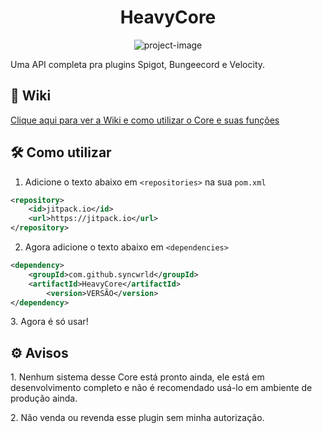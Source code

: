 <h1 align="center" id="title">HeavyCore</h1>

<!-- <h1 align="center">O projeto foi descontinuado! O repositório será marcado como 'read-only' em breve.</h1> !-->

<p align="center"><img src="https://socialify.git.ci/syncwrld/HeavyCore/image?description=1&amp;font=Inter&amp;language=1&amp;name=1&amp;owner=1&amp;pattern=Solid&amp;stargazers=1&amp;theme=Dark" alt="project-image"></p>

<p id="description">Uma API completa pra plugins Spigot, Bungeecord e Velocity.</p>

<h2>📕 Wiki</h2>
<p><a href="https://github.com/syncwrld/HeavyCore/wiki">Clique aqui para ver a Wiki e como utilizar o Core e suas funções</a></p>

<h2>🛠️ Como utilizar</h2>

1. Adicione o texto abaixo em `<repositories>` na sua `pom.xml`
```xml
<repository>
	<id>jitpack.io</id>
	<url>https://jitpack.io</url>
</repository>
```
2. Agora adicione o texto abaixo em `<dependencies>`
```xml
<dependency>
	<groupId>com.github.syncwrld</groupId>
	<artifactId>HeavyCore</artifactId>
        <version>VERSÃO</version>
</dependency>
```

<p>3. Agora é só usar!</p>

<h2>⚙ Avisos</h2>

<p>1. Nenhum sistema desse Core está pronto ainda, ele está em desenvolvimento completo e não é recomendado usá-lo em ambiente de produção ainda.</p>
<p>2. Não venda ou revenda esse plugin sem minha autorização.</p>
